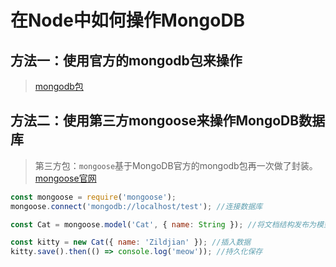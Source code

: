 # 在Node中如何操作MongoDB

## 方法一：使用官方的mongodb包来操作
> [mongodb包](https://github.com/mongodb/node-mongodb-native)

## 方法二：使用第三方mongoose来操作MongoDB数据库
> 第三方包：`mongoose`基于MongoDB官方的mongodb包再一次做了封装。
> [mongoose官网](http://www.mongoosejs.net/)



```javascript
const mongoose = require('mongoose');
mongoose.connect('mongodb://localhost/test'); //连接数据库

const Cat = mongoose.model('Cat', { name: String }); //将文档结构发布为模型

const kitty = new Cat({ name: 'Zildjian' }); //插入数据
kitty.save().then(() => console.log('meow')); //持久化保存
```

